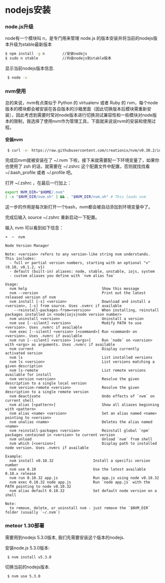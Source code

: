 # nodejs安装

### node.js升级


node有一个模块叫 n，是专门用来管理 node.js 的版本安装并将当前的nodejs版本升级为stable最新版本

```bash
$ npm install -g n        //安装nodejs
$ sudo n stable           //升级nodejs到stable版本
```
显示当前nodejs版本信息.

```bash
 $ node -v
```

### nvm使用
总的来说，nvm有点类似于 Python 的 virtualenv 或者 Ruby 的 rvm，每个node版本的模块都会被安装在各自版本的沙箱里面（因此切换版本后模块需重新安装），因此考虑到需要时常对node版本进行切换测试兼容性和一些模块对node版本的限制，我选择了使用nvm作为管理工具，下面就来说说nvm的安装和使用过程。

#### 安装nvm
```bash
 $ curl -o- https://raw.githubusercontent.com/creationix/nvm/v0.30.2/install.sh | bash
```
完成后nvm就被安装在了 ~/.nvm 下啦，接下来就需要配一下环境变量了，如果你也使用了 zsh 的话，就需要在 ~/.zshrc 这个配置文件中配置，否则就找找看 ~/.bash_profile 或者 ~/.profile 吧。

打开 ~/.zshrc ，在最后一行加上：
```bash
export NVM_DIR="$HOME/.nvm"
[ -s "$NVM_DIR/nvm.sh" ] && . "$NVM_DIR/nvm.sh" # This loads nvm
```
这一步的作用是每次新打开一个bash，nvm都会被自动添加到环境变量中了。

完成后输入 source ~/.zshrc 重新启动一下配置。

输入 nvm 可以看到如下信息：
```
➜  ~  nvm

Node Version Manager

Note: <version> refers to any version-like string nvm understands. This includes:
  - full or partial version numbers, starting with an optional "v" (0.10, v0.1.2, v1)
  - default (built-in) aliases: node, stable, unstable, iojs, system
  - custom aliases you define with `nvm alias foo`

Usage:
  nvm help                                  Show this message
  nvm --version                             Print out the latest released version of nvm
  nvm install [-s] <version>                Download and install a <version>, [-s] from source. Uses .nvmrc if available
    --reinstall-packages-from=<version>     When installing, reinstall packages installed in <node|iojs|node version number>
  nvm uninstall <version>                   Uninstall a version
  nvm use [--silent] <version>              Modify PATH to use <version>. Uses .nvmrc if available
  nvm exec [--silent] <version> [<command>] Run <command> on <version>. Uses .nvmrc if available
  nvm run [--silent] <version> [<args>]     Run `node` on <version> with <args> as arguments. Uses .nvmrc if available
  nvm current                               Display currently activated version
  nvm ls                                    List installed versions
  nvm ls <version>                          List versions matching a given description
  nvm ls-remote                             List remote versions available for install
  nvm version <version>                     Resolve the given description to a single local version
  nvm version-remote <version>              Resolve the given description to a single remote version
  nvm deactivate                            Undo effects of `nvm` on current shell
  nvm alias [<pattern>]                     Show all aliases beginning with <pattern>
  nvm alias <name> <version>                Set an alias named <name> pointing to <version>
  nvm unalias <name>                        Deletes the alias named <name>
  nvm reinstall-packages <version>          Reinstall global `npm` packages contained in <version> to current version
  nvm unload                                Unload `nvm` from shell
  nvm which [<version>]                     Display path to installed node version. Uses .nvmrc if available

Example:
  nvm install v0.10.32                  Install a specific version number
  nvm use 0.10                          Use the latest available 0.10.x release
  nvm run 0.10.32 app.js                Run app.js using node v0.10.32
  nvm exec 0.10.32 node app.js          Run `node app.js` with the PATH pointing to node v0.10.32
  nvm alias default 0.10.32             Set default node version on a shell

Note:
  to remove, delete, or uninstall nvm - just remove the `$NVM_DIR` folder (usually `~/.nvm`)

```


### meteor 1.30部署
需要用到nodejs 5.3.0版本, 我们先需要安装这个版本的nodejs.

安装node.js 5.3.0版本:
```bash
 $ nvm install v5.3.0
```

切换当前的nodejs版本.
```bash
 $ nvm use 5.3.0
```
